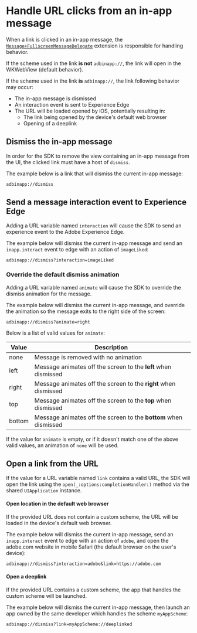 # Handle URL clicks from an in-app message

When a link is clicked in an in-app message, the [`Message+FullscreenMessageDelegate`](https://github.com/adobe/aepsdk-messaging-ios/blob/staging/AEPMessaging/Sources/Message%2BFullscreenMessageDelegate.swift) extension is responsible for handling behavior.

If the scheme used in the link **is not** `adbinapp://`, the link will open in the WKWebView (default behavior).

If the scheme used in the link **is** `adbinapp://`, the link following behavior may occur:

- The in-app message is dismissed
- An interaction event is sent to Experience Edge
- The URL will be loaded opened by iOS, potentially resulting in:
  - The link being opened by the device's default web browser
  - Opening of a deeplink

## Dismiss the in-app message

In order for the SDK to remove the view containing an in-app message from the UI, the clicked link must have a host of `dismiss`.

The example below is a link that will dismiss the current in-app message:

```
adbinapp://dismiss
```

## Send a message interaction event to Experience Edge

Adding a URL variable named `interaction` will cause the SDK to send an experience event to the Adobe Experience Edge.

The example below will dismiss the current in-app message and send an `inapp.interact` event to edge with an action of `imageLiked`:

```
adbinapp://dismiss?interaction=imageLiked
```

### Override the default dismiss animation

Adding a URL variable named `animate` will cause the SDK to override the dismiss animation for the message.

The example below will dismiss the current in-app message, and override the animation so the message exits to the right side of the screen:

```
adbinapp://dismiss?animate=right
```

Below is a list of valid values for `animate`:

| Value  | Description                                                      |
| ------ | ---------------------------------------------------------------- |
| none   | Message is removed with no animation                             |
| left   | Message animates off the screen to the **left** when dismissed   |
| right  | Message animates off the screen to the **right** when dismissed  |
| top    | Message animates off the screen to the **top** when dismissed    |
| bottom | Message animates off the screen to the **bottom** when dismissed |

If the value for `animate` is empty, or if it doesn't match one of the above valid values, an animation of `none` will be used.

## Open a link from the URL

If the value for a URL variable named `link` contains a valid URL, the SDK will open the link using the `open(_:options:completionHandler:)` method via the shared `UIApplication` instance.

#### Open location in the default web browser

If the provided URL does not contain a custom scheme, the URL will be loaded in the device's default web browser.  

The example below will dismiss the current in-app message, send an `inapp.interact` event to edge with an action of `adobe`, and open the adobe.com website in mobile Safari (the default browser on the user's device):

```
adbinapp://dismiss?interaction=adobe&link=https://adobe.com
```

#### Open a deeplink

If the provided URL contains a custom scheme, the app that handles the custom scheme will be launched.

The example below will dismiss the current in-app message, then launch an app owned by the same developer which handles the scheme `myAppScheme`:

```
adbinapp://dismiss?link=myAppScheme://deeplinked
```
